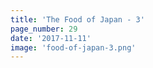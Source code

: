 ```yaml
---
title: 'The Food of Japan - 3'
page_number: 29
date: '2017-11-11'
image: 'food-of-japan-3.png'
---
```

